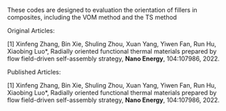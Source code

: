 These codes are designed to evaluation the orientation of fillers in composites, including the VOM method and the TS method    



Original Articles:

[1] Xinfeng Zhang, Bin Xie, Shuling Zhou, Xuan Yang, Yiwen Fan, Run Hu, Xiaobing  Luo*, Radially oriented functional thermal materials prepared by flow  field-driven self-assembly strategy, **Nano Energy**, 104:107986, 2022.



Published Articles:

[1] Xinfeng Zhang, Bin Xie, Shuling Zhou, Xuan Yang, Yiwen Fan, Run Hu, Xiaobing  Luo*, Radially oriented functional thermal materials prepared by flow  field-driven self-assembly strategy, **Nano Energy**, 104:107986, 2022.

